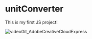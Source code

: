 # unitConverter
This is my first JS project!




![videoGit_AdobeCreativeCloudExpress](https://user-images.githubusercontent.com/74924358/163240488-83f148d1-190f-4dec-8628-6765cbf0e1c7.gif)

